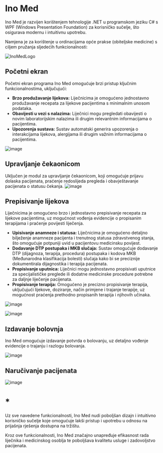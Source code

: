 # Ino Med
Ino Med je razvijen korištenjem tehnologije .NET u programskom jeziku C# s WPF (Windows Presentation Foundation) za korisničko sučelje, što osigurava modernu i intuitivnu upotrebu.

Namjena je za korištenje u ordinacijama opće prakse (obiteljske medicine) s ciljem pružanja sljedećih funkcionalnosti:

![InoMedLogo](https://github.com/stefow/Ino-Med/assets/117379966/9f32d0e2-1f5d-4c18-975e-504a0a3ec247)

## Početni ekran

Početni ekran programa Ino Med omogućuje brzi pristup ključnim funkcionalnostima, uključujući:
- **Brzo produžavanje lijekova:** Liječnicima je omogućeno jednostavno produžavanje recepata za lijekove pacijentima s minimalnim unosom podataka.
- **Obavijesti u vezi s nalazima:** Liječnici mogu pregledati obavijesti o novim laboratorijskim nalazima ili drugim relevantnim informacijama o pacijentima.
- **Upozorenja sustava:** Sustav automatski generira upozorenja o interakcijama lijekova, alergijama ili drugim važnim informacijama o pacijentima.

![image](https://github.com/stefow/Ino-Med/assets/117379966/23d72c71-93f7-43bb-8161-80bd1f1c48e7)

## Upravljanje čekaonicom

Uključen je modul za upravljanje čekaonicom, koji omogućuje prijavu dolaska pacijenata, praćenje redoslijeda pregleda i obavještavanje pacijenata o statusu čekanja.
![image](https://github.com/stefow/Ino-Med/assets/117379966/006e6344-fd33-4f6f-9e4f-e464e6cee5e0)

## Prepisivanje lijekova

Liječnicima je omogućeno brzo i jednostavno prepisivanje recepata za lijekove pacijentima, uz mogućnost vođenja evidencije o propisanim terapijama i praćenje povijesti liječenja.
- **Upisivanje anamneze i statusa:** Liječnicima je omogućeno detaljno bilježenje anamneze pacijenta i trenutnog statusa zdravstvenog stanja, što omogućuje potpuniji uvid u pacijentovu medicinsku povijest.
- **Dodavanje DTP postupaka i MKB slučaja:** Sustav omogućuje dodavanje DTP (dijagnoza, terapija, procedura) postupaka i kodova MKB (Međunarodna klasifikacija bolesti) slučaja kako bi se preciznije dokumentirala dijagnostika i terapija pacijenata.
- **Propisivanje uputnica:** Liječnici mogu jednostavno propisivati uputnice za specijalističke preglede ili dodatne medicinske procedure potrebne za daljnje liječenje pacijenata.
- **Propisivanje terapija:** Omogućeno je precizno propisivanje terapija, uključujući lijekove, doziranje, način primjene i trajanje terapije, uz mogućnost praćenja prethodno propisanih terapija i njihovih učinaka.

![image](https://github.com/stefow/Ino-Med/assets/117379966/75fc8825-5f54-4264-a966-59e30358872b)

![image](https://github.com/stefow/Ino-Med/assets/117379966/5173bf05-6f84-466d-9d5a-a8d9a9b7c8a1)
## Izdavanje bolovnja

 Ino Med omogućuje izdavanje potvrda o bolovanju, uz detaljno vođenje evidencije o trajanju i razlogu bolovanja.
 
![image](https://github.com/stefow/Ino-Med/assets/117379966/9d66526d-56b2-47d3-8195-be4502fcfdd3)
## Naručivanje pacijenata

![image](https://github.com/stefow/Ino-Med/assets/117379966/36356c63-c54e-453e-ae67-c4f351704e10)

# *
Uz sve navedene funkcionalnosti, Ino Med nudi poboljšan dizajn i intuitivno korisničko sučelje koje omogućuje lakši pristup i upotrebu u odnosu na prijašnja rješenja dostupna na tržištu.

Kroz ove funkcionalnosti, Ino Med značajno unapređuje efikasnost rada liječnika i medicinskog osoblja te poboljšava kvalitetu usluge i zadovoljstvo pacijenata.
